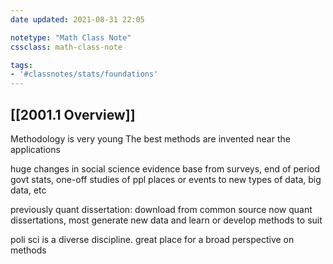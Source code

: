 ```yaml
---
date updated: 2021-08-31 22:05

notetype: "Math Class Note"
cssclass: math-class-note

tags: 
- '#classnotes/stats/foundations'
---
```


## [[2001.1 Overview]]


Methodology is very young 
The best methods are invented near the applications

huge changes in social science evidence base
from surveys, end of period govt stats, one-off studies of ppl places or events
to new types of data, big data, etc

previously quant dissertation: download from common source
now quant dissertations, most generate new data and learn or develop methods to suit

poli sci is a diverse discipline. great place for a broad perspective on methods



